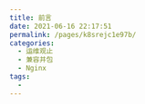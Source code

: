 ```yaml
---
title: 前言
date: 2021-06-16 22:17:51
permalink: /pages/k8srejc1e97b/
categories:
  - 运维观止
  - 兼容并包
  - Nginx
tags:
  - 
---
```

